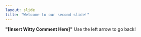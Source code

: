 ```yaml
---
layout: slide
title: "Welcome to our second slide!"
---
```

**"[Insert Witty Comment Here]"**
Use the left arrow to go back!
